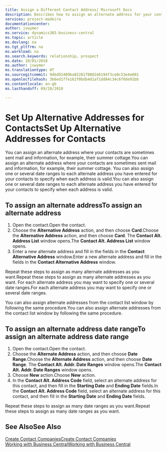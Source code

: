 ```yaml
---
title: Assign a Different Contact Address| Microsoft Docs
description: Describes how to assign an alternate address for your contacts or prospects, where they are sometimes sent information.
services: project-madeira
documentationcenter: 
author: jswymer
ms.service: dynamics365-business-central
ms.topic: article
ms.devlang: na
ms.tgt_pltfrm: na
ms.workload: na
ms.search.keywords: relationship, prospect
ms.date: 10/01/2018
ms.author: jswymer
ms.translationtype: HT
ms.sourcegitcommit: 9dbd92409ba02281f008246194f3ce0c53e4e001
ms.openlocfilehash: 3b6ed1ffe162f0bdb4d1af1dd84c34c6f0de91bb
ms.contentlocale: en-gb
ms.lasthandoff: 09/28/2018

---
```

# <a name="set-up-alternative-addresses-for-contacts"></a><span data-ttu-id="93bb2-103">Set Up Alternative Addresses for Contacts</span><span class="sxs-lookup"><span data-stu-id="93bb2-103">Set Up Alternative Addresses for Contacts</span></span>
<span data-ttu-id="93bb2-104">You can assign an alternate address where your contacts are sometimes sent mail and information, for example, their summer cottage.</span><span class="sxs-lookup"><span data-stu-id="93bb2-104">You can assign an alternate address where your contacts are sometimes sent mail and information, for example, their summer cottage.</span></span> <span data-ttu-id="93bb2-105">You can also assign one or several date ranges to each alternate address you have entered for your contacts to specify when each address is valid.</span><span class="sxs-lookup"><span data-stu-id="93bb2-105">You can also assign one or several date ranges to each alternate address you have entered for your contacts to specify when each address is valid.</span></span>

## <a name="to-assign-an-alternate-address"></a><span data-ttu-id="93bb2-106">To assign an alternate address</span><span class="sxs-lookup"><span data-stu-id="93bb2-106">To assign an alternate address</span></span>
1. <span data-ttu-id="93bb2-107">Open the contact.</span><span class="sxs-lookup"><span data-stu-id="93bb2-107">Open the contact.</span></span>
2. <span data-ttu-id="93bb2-108">Choose the **Alternative Address** action, and then choose **Card**.</span><span class="sxs-lookup"><span data-stu-id="93bb2-108">Choose the **Alternative Address** action, and then choose **Card**.</span></span> <span data-ttu-id="93bb2-109">The **Contact Alt. Address List** window opens.</span><span class="sxs-lookup"><span data-stu-id="93bb2-109">The **Contact Alt. Address List** window opens.</span></span>
3. <span data-ttu-id="93bb2-110">Enter a new alternate address and fill in the fields in the **Contact Alternative Address** window.</span><span class="sxs-lookup"><span data-stu-id="93bb2-110">Enter a new alternate address and fill in the fields in the **Contact Alternative Address** window.</span></span>

<span data-ttu-id="93bb2-111">Repeat these steps to assign as many alternate addresses as you want.</span><span class="sxs-lookup"><span data-stu-id="93bb2-111">Repeat these steps to assign as many alternate addresses as you want.</span></span> <span data-ttu-id="93bb2-112">For each alternate address you may want to specify one or several date ranges.</span><span class="sxs-lookup"><span data-stu-id="93bb2-112">For each alternate address you may want to specify one or several date ranges.</span></span>

<span data-ttu-id="93bb2-113">You can also assign alternate addresses from the contact list window by following the same procedure.</span><span class="sxs-lookup"><span data-stu-id="93bb2-113">You can also assign alternate addresses from the contact list window by following the same procedure.</span></span>

## <a name="to-assign-an-alternate-address-date-range"></a><span data-ttu-id="93bb2-114">To assign an alternate address date range</span><span class="sxs-lookup"><span data-stu-id="93bb2-114">To assign an alternate address date range</span></span>
1. <span data-ttu-id="93bb2-115">Open the contact.</span><span class="sxs-lookup"><span data-stu-id="93bb2-115">Open the contact.</span></span>
2. <span data-ttu-id="93bb2-116">Choose the **Alternate Address** action, and then choose **Date Range**.</span><span class="sxs-lookup"><span data-stu-id="93bb2-116">Choose the **Alternate Address** action, and then choose **Date Range**.</span></span> <span data-ttu-id="93bb2-117">The **Contact Alt. Addr. Date Ranges** window opens.</span><span class="sxs-lookup"><span data-stu-id="93bb2-117">The **Contact Alt. Addr. Date Ranges** window opens.</span></span>
3. <span data-ttu-id="93bb2-118">Choose **New** action.</span><span class="sxs-lookup"><span data-stu-id="93bb2-118">Choose **New** action.</span></span>
4. <span data-ttu-id="93bb2-119">In the **Contact Alt. Address Code** field, select an alternate address for this contact, and then fill in the **Starting Date** and **Ending Date** fields.</span><span class="sxs-lookup"><span data-stu-id="93bb2-119">In the **Contact Alt. Address Code** field, select an alternate address for this contact, and then fill in the **Starting Date** and **Ending Date** fields.</span></span>

<span data-ttu-id="93bb2-120">Repeat these steps to assign as many date ranges as you want.</span><span class="sxs-lookup"><span data-stu-id="93bb2-120">Repeat these steps to assign as many date ranges as you want.</span></span>

## <a name="see-also"></a><span data-ttu-id="93bb2-121">See Also</span><span class="sxs-lookup"><span data-stu-id="93bb2-121">See Also</span></span>
[<span data-ttu-id="93bb2-122">Create Contact Companies</span><span class="sxs-lookup"><span data-stu-id="93bb2-122">Create Contact Companies</span></span>](marketing-create-contact-companies.md)  
[<span data-ttu-id="93bb2-123">Working with Business Central</span><span class="sxs-lookup"><span data-stu-id="93bb2-123">Working with Business Central</span></span>](ui-work-product.md)

